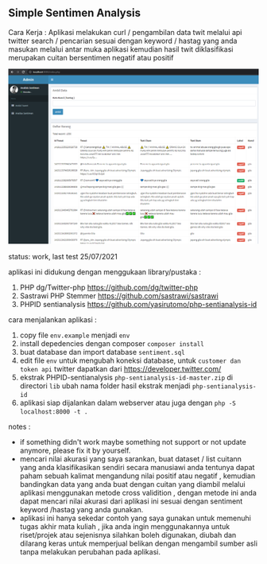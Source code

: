 
## Simple Sentimen Analysis

Cara Kerja :
Aplikasi melakukan curl / pengambilan data twit melalui api twitter search / pencarian sesuai dengan keyword / hastag yang anda masukan melalui antar muka aplikasi kemudian hasil twit diklasifikasi merupakan cuitan bersentimen negatif atau positif

![SS Aplikasi](https://raw.githubusercontent.com/ajikamaludin/SimpleSentimentAnalistics/2c9f2a81aad2d03eabe9182f98fb072add765965/1.png)

status: work, last test 25/07/2021

aplikasi ini didukung dengan menggukaan library/pustaka :
1. PHP dg/Twitter-php https://github.com/dg/twitter-php
2. Sastrawi PHP Stemmer https://github.com/sastrawi/sastrawi
3. PHPID sentianalysis https://github.com/yasirutomo/php-sentianalysis-id

cara menjalankan aplikasi :

1. copy file `env.example` menjadi `env`
2. install depedencies dengan composer `composer install`
3. buat database dan import database `sentiment.sql`
4. edit file `env` untuk mengubah koneksi database, untuk `customer dan token api` twitter dapatkan dari https://developer.twitter.com/
5. ekstrak PHPID-sentianalysis `php-sentianalysis-id-master.zip` di directori `lib` ubah nama folder hasil ekstrak menjadi `php-sentianalysis-id`
6. aplikasi siap dijalankan dalam webserver atau juga dengan `php -S localhost:8000 -t .`

notes : 
- if something didn't work maybe something not support or not update anymore, please fix it by yourself.
- mencari nilai akurasi yang saya sarankan, buat dataset / list cuitann yang anda klasifikasikan sendiri secara manusiawi anda tentunya dapat paham sebuah kalimat mengandung nilai positif atau negatif , kemudian bandingkan data yang anda buat dengan cuitan yang diambil melalui aplikasi menggunakan metode cross validition , dengan metode ini anda dapat mencari nilai akurasi dari aplikasi ini sesuai dengan sentiment keyword /hastag yang anda gunakan.
- aplikasi ini hanya sekedar contoh yang saya gunakan untuk memenuhi tugas akhir mata kuliah , jika anda ingin menggunakannya untuk riset/projek atau sejenisnya silahkan boleh digunakan, diubah dan dilarang keras untuk memperjual belikan dengan mengambil sumber asli tanpa melakukan perubahan pada aplikasi.